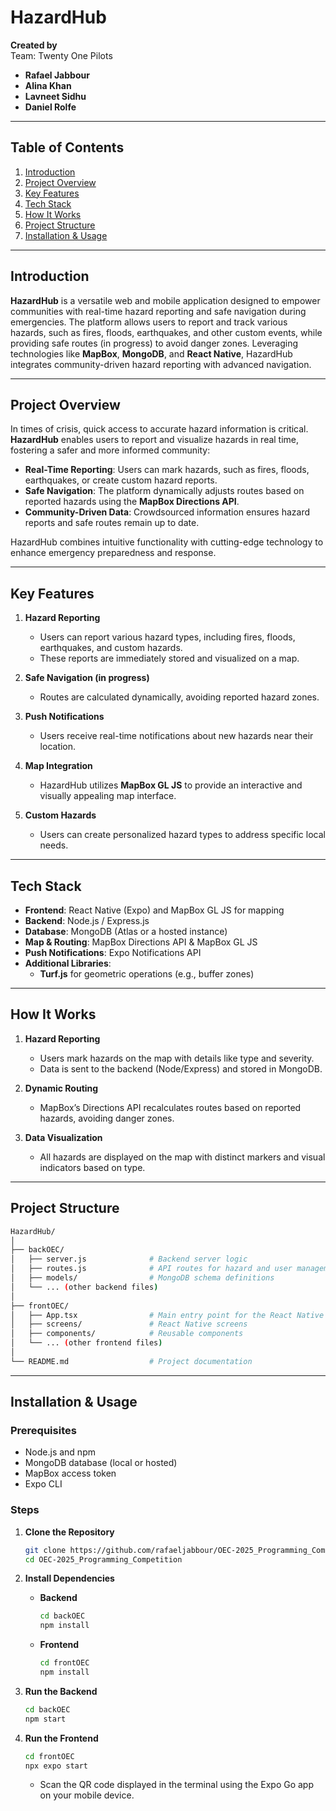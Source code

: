# HazardHub

**Created by**  
Team: Twenty One Pilots
- **Rafael Jabbour**  
- **Alina Khan**  
- **Lavneet Sidhu**  
- **Daniel Rolfe**

---

## Table of Contents
1. [Introduction](#introduction)
2. [Project Overview](#project-overview)
3. [Key Features](#key-features)
4. [Tech Stack](#tech-stack)
5. [How It Works](#how-it-works)
6. [Project Structure](#project-structure)
7. [Installation & Usage](#installation--usage)

---

## Introduction
**HazardHub** is a versatile web and mobile application designed to empower communities with real-time hazard reporting and safe navigation during emergencies. The platform allows users to report and track various hazards, such as fires, floods, earthquakes, and other custom events, while providing safe routes (in progress) to avoid danger zones. Leveraging technologies like **MapBox**, **MongoDB**, and **React Native**, HazardHub integrates community-driven hazard reporting with advanced navigation.

---

## Project Overview
In times of crisis, quick access to accurate hazard information is critical. **HazardHub** enables users to report and visualize hazards in real time, fostering a safer and more informed community:

- **Real-Time Reporting**: Users can mark hazards, such as fires, floods, earthquakes, or create custom hazard reports.
- **Safe Navigation**: The platform dynamically adjusts routes based on reported hazards using the **MapBox Directions API**.
- **Community-Driven Data**: Crowdsourced information ensures hazard reports and safe routes remain up to date.

HazardHub combines intuitive functionality with cutting-edge technology to enhance emergency preparedness and response.

---

## Key Features

1. **Hazard Reporting**
   - Users can report various hazard types, including fires, floods, earthquakes, and custom hazards.
   - These reports are immediately stored and visualized on a map.

2. **Safe Navigation (in progress)**
   - Routes are calculated dynamically, avoiding reported hazard zones.

3. **Push Notifications**
   - Users receive real-time notifications about new hazards near their location.

4. **Map Integration**
   - HazardHub utilizes **MapBox GL JS** to provide an interactive and visually appealing map interface.

5. **Custom Hazards**
   - Users can create personalized hazard types to address specific local needs.

---

## Tech Stack

- **Frontend**: React Native (Expo) and MapBox GL JS for mapping
- **Backend**: Node.js / Express.js
- **Database**: MongoDB (Atlas or a hosted instance)
- **Map & Routing**: MapBox Directions API & MapBox GL JS
- **Push Notifications**: Expo Notifications API
- **Additional Libraries**: 
  - **Turf.js** for geometric operations (e.g., buffer zones)

---

## How It Works

1. **Hazard Reporting**
   - Users mark hazards on the map with details like type and severity.
   - Data is sent to the backend (Node/Express) and stored in MongoDB.

2. **Dynamic Routing**
   - MapBox’s Directions API recalculates routes based on reported hazards, avoiding danger zones.

3. **Data Visualization**
   - All hazards are displayed on the map with distinct markers and visual indicators based on type.

---

## Project Structure

```bash
HazardHub/
│
├── backOEC/
│   ├── server.js              # Backend server logic
│   ├── routes.js              # API routes for hazard and user management
│   ├── models/                # MongoDB schema definitions
│   └── ... (other backend files)
│
├── frontOEC/
│   ├── App.tsx                # Main entry point for the React Native application
│   ├── screens/               # React Native screens
│   ├── components/            # Reusable components
│   └── ... (other frontend files)
│
└── README.md                  # Project documentation
```

---

## Installation & Usage

### Prerequisites

- Node.js and npm
- MongoDB database (local or hosted)
- MapBox access token
- Expo CLI

### Steps

1. **Clone the Repository**

   ```bash
   git clone https://github.com/rafaeljabbour/OEC-2025_Programming_Competition
   cd OEC-2025_Programming_Competition
   ```

2. **Install Dependencies**

   - **Backend**
     ```bash
     cd backOEC
     npm install
     ```

   - **Frontend**
     ```bash
     cd frontOEC
     npm install
     ```

3. **Run the Backend**

   ```bash
   cd backOEC
   npm start
   ```

4. **Run the Frontend**

   ```bash
   cd frontOEC
   npx expo start
   ```

   - Scan the QR code displayed in the terminal using the Expo Go app on your mobile device.